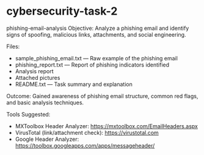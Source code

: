 # cybersecurity-task-2
phishing-email-analysis
Objective:
Analyze a phishing email and identify signs of spoofing, malicious links, attachments, and social engineering.

Files:
- sample_phishing_email.txt — Raw example of the phishing email
- phishing_report.txt — Report of phishing indicators identified
- Analysis report
- Attached pictures
- README.txt — Task summary and explanation

Outcome:
Gained awareness of phishing email structure, common red flags, and basic analysis techniques.

Tools Suggested:
- MXToolbox Header Analyzer: https://mxtoolbox.com/EmailHeaders.aspx
- VirusTotal (link/attachment check): https://virustotal.com
- Google Header Analyzer: https://toolbox.googleapps.com/apps/messageheader/

